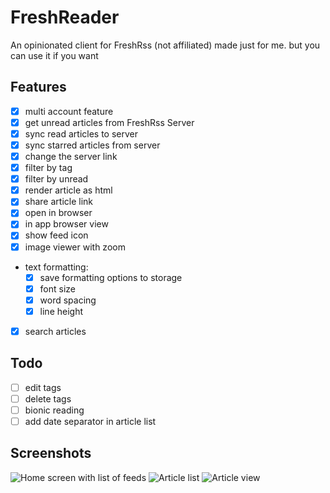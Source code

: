 # FreshReader

An opinionated client for FreshRss (not affiliated) made just for me. but you can use it if you want

## Features
- [x] multi account feature
- [x] get unread articles from FreshRss Server
- [x] sync read articles to server
- [x] sync starred articles from server
- [x] change the server link
- [x] filter by tag
- [x] filter by unread
- [x] render article as html
- [x] share article link
- [x] open in browser
- [x] in app browser view
- [x] show feed icon
- [x] image viewer with zoom
- text formatting:
    - [x] save formatting options to storage
    - [x] font size
    - [x] word spacing
    - [x] line height
- [x] search articles

## Todo
- [ ] edit tags
- [ ] delete tags
- [ ] bionic reading
- [ ] add date separator in article list

## Screenshots
![Home screen with list of feeds](SimulatorHome.png)
![Article list](SimulatorList.png)
![Article view](SimulatorArticle.png)